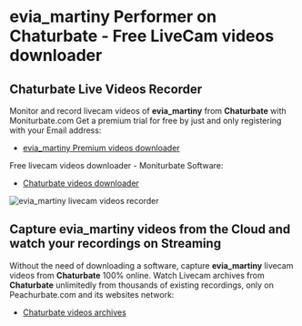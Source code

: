 # evia_martiny Performer on Chaturbate - Free LiveCam videos downloader

## Chaturbate Live Videos Recorder

Monitor and record livecam videos of **evia_martiny** from **Chaturbate** with Moniturbate.com
Get a premium trial for free by just and only registering with your Email address:
* [evia_martiny Premium videos downloader](https://moniturbate.com/request-demo-licence-key.html)

Free livecam videos downloader - Moniturbate Software:
* [Chaturbate videos downloader](https://moniturbate.com/moniturbate-download-software.html)

![evia_martiny livecam videos recorder](https://peachurnet.com/templates/moniturbate-software.png)


## Capture evia_martiny videos from the Cloud and watch your recordings on Streaming

Without the need of downloading a software, capture **evia_martiny** livecam videos from **Chaturbate** 100% online.
Watch Livecam archives from **Chaturbate** unlimitedly from thousands of existing recordings, only on Peachurbate.com and its websites network:
* [Chaturbate videos archives](https://peachurnet.com/)